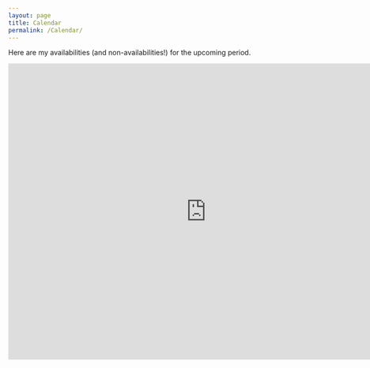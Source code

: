 ```yaml
---
layout: page
title: Calendar
permalink: /Calendar/
---
```

Here are my availabilities (and non-availabilities!) for the upcoming period. 
<br>

<iframe src="https://calendar.google.com/calendar/embed?height=600&amp;wkst=2&amp;bgcolor=%23FFFFFF&amp;src=10q1ke9l2jr1vrp6ksuohool10%40group.calendar.google.com&amp;color=%23853104&amp;ctz=Europe%2FParis" style="border-width:0" width="800" height="600" frameborder="0" scrolling="no"></iframe>

